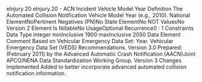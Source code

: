 

eInjury.20
eInjury.20 - ACN Incident Vehicle Model Year
Definition
The Automated Collision Notification Vehicle Model Year (e.g., 2010).
National ElementNoPertinent Negatives (PN)No
State ElementNo
NOT ValuesNo
Version 2 Element
Is NillableNo
UsageOptional
Recurrence0 : 1
Constraints
Data Type
integer
minInclusive
1900
maxInclusive
2050
Data Element Comment
Based on Vehicular Emergency Data Set: Year. Vehicular Emergency Data Set (VEDS) Recommendations. Version 3.0
Prepared: (February 2011) by the Advanced Automatic Crash Notification (AACN)Joint APCO/NENA Data Standardization
Working Group.
Version 3 Changes Implemented
Added to better incorporate advanced automated collision notification information.